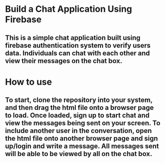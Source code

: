 # Build a Chat Application Using Firebase
## This is a simple chat application built using firebase authentication system to verify users data. Individuals can chat with each other and view their messages on the chat box.
# How to use
## To start, clone the repository into your system, and then drag the html file onto a browser page to load. Once loaded, sign up to start chat and view the messages being sent on your screen. To include another user in the conversation, open the html file onto another browser page and sign up/login and write a message. All messages sent will be able to be viewed by all on the chat box.
